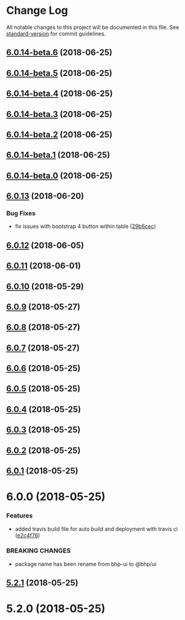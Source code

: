 # Change Log

All notable changes to this project will be documented in this file. See [standard-version](https://github.com/conventional-changelog/standard-version) for commit guidelines.

<a name="6.0.14-beta.6"></a>
## [6.0.14-beta.6](https://github.com/BHP-DevHub/bhp-ui/compare/v6.0.14-beta.5...v6.0.14-beta.6) (2018-06-25)



<a name="6.0.14-beta.5"></a>
## [6.0.14-beta.5](https://github.com/BHP-DevHub/bhp-ui/compare/v6.0.14-beta.4...v6.0.14-beta.5) (2018-06-25)



<a name="6.0.14-beta.4"></a>
## [6.0.14-beta.4](https://github.com/BHP-DevHub/bhp-ui/compare/v6.0.14-beta.3...v6.0.14-beta.4) (2018-06-25)



<a name="6.0.14-beta.3"></a>
## [6.0.14-beta.3](https://github.com/BHP-DevHub/bhp-ui/compare/v6.0.14-beta.1...v6.0.14-beta.3) (2018-06-25)



<a name="6.0.14-beta.2"></a>
## [6.0.14-beta.2](https://github.com/BHP-DevHub/bhp-ui/compare/v6.0.14-beta.1...v6.0.14-beta.2) (2018-06-25)



<a name="6.0.14-beta.1"></a>
## [6.0.14-beta.1](https://github.com/BHP-DevHub/bhp-ui/compare/v6.0.14-beta.0...v6.0.14-beta.1) (2018-06-25)



<a name="6.0.14-beta.0"></a>
## [6.0.14-beta.0](https://github.com/BHP-DevHub/bhp-ui/compare/v6.0.13...v6.0.14-beta.0) (2018-06-25)



<a name="6.0.13"></a>
## [6.0.13](https://github.com/BHP-DevHub/bhp-ui/compare/v6.0.12...v6.0.13) (2018-06-20)


### Bug Fixes

* fix issues with bootstrap 4 button within table ([29b6cec](https://github.com/BHP-DevHub/bhp-ui/commit/29b6cec))



<a name="6.0.12"></a>
## [6.0.12](https://github.com/BHP-DevHub/bhp-ui/compare/v6.0.11...v6.0.12) (2018-06-05)



<a name="6.0.11"></a>
## [6.0.11](https://github.com/BHP-DevHub/bhp-ui/compare/v6.0.10...v6.0.11) (2018-06-01)



<a name="6.0.10"></a>
## [6.0.10](https://github.com/BHP-DevHub/bhp-ui/compare/v6.0.9...v6.0.10) (2018-05-29)



<a name="6.0.9"></a>
## [6.0.9](https://github.com/BHP-DevHub/bhp-ui/compare/v6.0.7...v6.0.9) (2018-05-27)



<a name="6.0.8"></a>
## [6.0.8](https://github.com/BHP-DevHub/bhp-ui/compare/v6.0.7...v6.0.8) (2018-05-27)



<a name="6.0.7"></a>
## [6.0.7](https://github.com/BHP-DevHub/bhp-ui/compare/v6.0.6...v6.0.7) (2018-05-27)



<a name="6.0.6"></a>
## [6.0.6](https://github.com/BHP-DevHub/bhp-ui/compare/v6.0.5...v6.0.6) (2018-05-25)



<a name="6.0.5"></a>
## [6.0.5](https://github.com/BHP-DevHub/bhp-ui/compare/v6.0.4...v6.0.5) (2018-05-25)



<a name="6.0.4"></a>
## [6.0.4](https://github.com/BHP-DevHub/bhp-ui/compare/v6.0.2...v6.0.4) (2018-05-25)



<a name="6.0.3"></a>
## [6.0.3](https://github.com/BHP-DevHub/bhp-ui/compare/v6.0.2...v6.0.3) (2018-05-25)

<a name="6.0.2"></a>
## [6.0.2](https://github.com/BHP-DevHub/bhp-ui/compare/v6.0.1...v6.0.2) (2018-05-25)



<a name="6.0.1"></a>
## [6.0.1](https://github.com/BHP-DevHub/bhp-ui/compare/v6.0.0...v6.0.1) (2018-05-25)



<a name="6.0.0"></a>
# 6.0.0 (2018-05-25)


### Features

* added travis build file for auto build and deployment with travis ci ([e2c4f76](https://github.com/BHP-DevHub/bhp-ui/commit/e2c4f76))


### BREAKING CHANGES

* package name has been rename from bhp-ui to @bhp/ui



<a name="5.2.1"></a>
## [5.2.1](http://iorper-tfs01:8080/tfs/DefaultCollection/UX/_git/bhp-ui/compare/v5.2.0...v5.2.1) (2018-05-25)



<a name="5.2.0"></a>
# 5.2.0 (2018-05-25)
